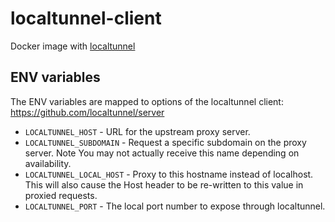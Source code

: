 # localtunnel-client

Docker image with [localtunnel](https://github.com/localtunnel/localtunnel)

## ENV variables

The ENV variables are mapped to options of the localtunnel client:  
https://github.com/localtunnel/server

- `LOCALTUNNEL_HOST` - URL for the upstream proxy server.
- `LOCALTUNNEL_SUBDOMAIN` - Request a specific subdomain on the proxy server. Note You may not actually receive this name depending on availability.
- `LOCALTUNNEL_LOCAL_HOST` - Proxy to this hostname instead of localhost. This will also cause the Host header to be re-written to this value in proxied requests.
- `LOCALTUNNEL_PORT` - The local port number to expose through localtunnel.


